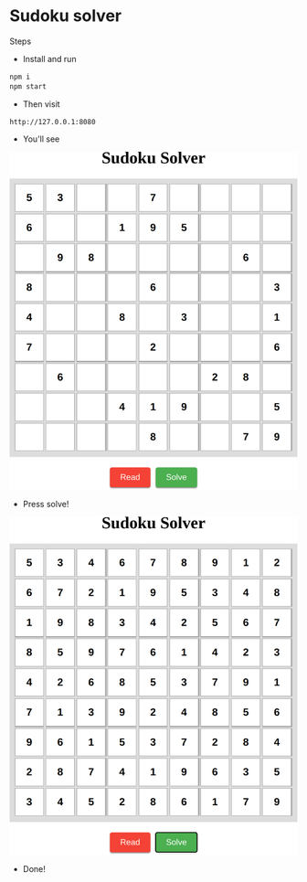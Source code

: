 # Sudoku solver

Steps

* Install and run
```bash
npm i
npm start
```

* Then visit
```
http://127.0.0.1:8080
```

* You'll see

![sudoku to resolve](to_resolve.png)

* Press solve!

![sudoku to resolve](resolved.png)

* Done!